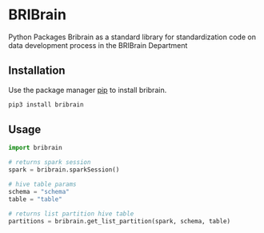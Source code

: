 # BRIBrain

Python Packages Bribrain as a standard library for standardization code on data development process in the BRIBrain Department

## Installation

Use the package manager [pip](https://pip.pypa.io/en/stable/) to install bribrain.

```bash
pip3 install bribrain
```

## Usage

```python
import bribrain

# returns spark session
spark = bribrain.sparkSession()

# hive table params
schema = "schema"
table = "table"

# returns list partition hive table
partitions = bribrain.get_list_partition(spark, schema, table)
```